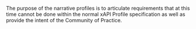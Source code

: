 The purpose of the narrative profiles is to articulate requirements that at this time cannot be done within the normal xAPI Profile specification as well as provide
the intent of the Community of Practice.  

